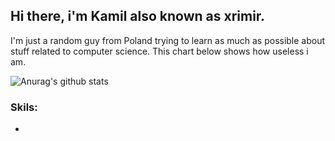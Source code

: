 ## Hi there, i'm Kamil also known as xrimir.

I'm just a random guy from Poland trying to learn as much as possible about stuff related to computer science.
This chart below shows how useless i am.

![Anurag's github stats](https://github-readme-stats.vercel.app/api?username=xrimir&theme=prussian&show_icons=true)

### Skils:
*
